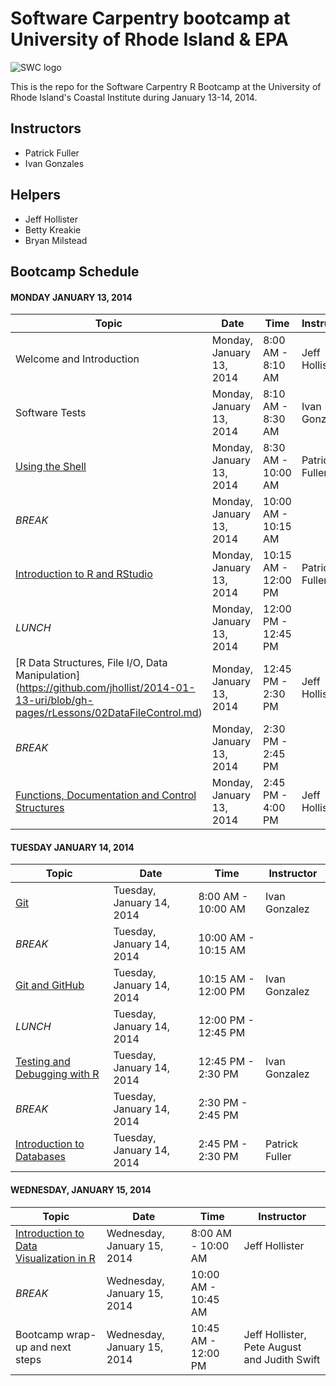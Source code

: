 Software Carpentry bootcamp at University of Rhode Island &amp; EPA
===================================================================

![SWC logo](http://software-carpentry.org/img/software-carpentry-banner.png)

This is the repo for the Software Carpentry R Bootcamp at the University of Rhode Island's Coastal Institute during January 13-14, 2014.

## Instructors
 - Patrick Fuller
 - Ivan Gonzales
 
## Helpers
 - Jeff Hollister
 - Betty Kreakie
 - Bryan Milstead

## Bootcamp Schedule

#### MONDAY JANUARY 13, 2014

| Topic | Date | Time | Instructor |
| ----- | ---- | ---- | ---------- |
| Welcome and Introduction | Monday, January 13, 2014 | 8:00 AM - 8:10 AM | Jeff Hollister |
| Software Tests | Monday, January 13, 2014 | 8:10 AM - 8:30 AM | Ivan Gonzalez |
| [Using the Shell](#) |  Monday, January 13, 2014 | 8:30 AM - 10:00 AM | Patrick Fuller |
| _BREAK_ | Monday, January 13, 2014 | 10:00 AM - 10:15 AM | |
| [Introduction to R and RStudio](https://github.com/jhollist/2014-01-13-uri/blob/gh-pages/rLessons/01Intro.md)| Monday, January 13, 2014 | 10:15 AM - 12:00 PM | Patrick Fuller |
| _LUNCH_ | Monday, January 13, 2014 | 12:00 PM - 12:45 PM | |
| [R Data Structures, File I/O, Data Manipulation] (https://github.com/jhollist/2014-01-13-uri/blob/gh-pages/rLessons/02DataFileControl.md) | Monday, January 13, 2014 | 12:45 PM - 2:30 PM | Jeff Hollister |
| _BREAK_ | Monday, January 13, 2014 | 2:30 PM - 2:45 PM | |
| [Functions, Documentation and Control Structures](https://github.com/jhollist/2014-01-13-uri/blob/gh-pages/rLessons/03Functions.md)| Monday, January 13, 2014 | 2:45 PM - 4:00 PM | Jeff Hollister |

#### TUESDAY JANUARY 14, 2014

| Topic | Date | Time | Instructor |
| ----- | ---- | ---- | ---------- |
| [Git](#) |  Tuesday, January 14, 2014 | 8:00 AM - 10:00 AM | Ivan Gonzalez |
| _BREAK_ | Tuesday, January 14, 2014 | 10:00 AM - 10:15 AM | |
| [Git and GitHub](#) |  Tuesday, January 14, 2014 | 10:15 AM - 12:00 PM | Ivan Gonzalez |
| _LUNCH_ |Tuesday, January 14, 2014 | 12:00 PM - 12:45 PM | |
| [Testing and Debugging with R](#) | Tuesday, January 14, 2014 | 12:45 PM - 2:30 PM | Ivan Gonzalez |
| _BREAK_ | Tuesday, January 14, 2014 | 2:30 PM - 2:45 PM | |
| [Introduction to Databases](#) | Tuesday, January 14, 2014 | 2:45 PM - 2:30 PM | Patrick Fuller |

#### WEDNESDAY, JANUARY 15, 2014

| Topic | Date | Time | Instructor |
| ----- | ---- | ---- | ---------- |
| [Introduction to Data Visualization in R](https://github.com/jhollist/2014-01-13-uri/blob/gh-pages/rLessons/04DataViz.md)| Wednesday, January 15, 2014 | 8:00 AM - 10:00 AM | Jeff Hollister |
| _BREAK_ | Wednesday, January 15, 2014 | 10:00 AM - 10:45 AM | |
| Bootcamp wrap-up and next steps | Wednesday, January 15, 2014 |10:45 AM - 12:00 PM | Jeff Hollister, Pete August and Judith Swift |